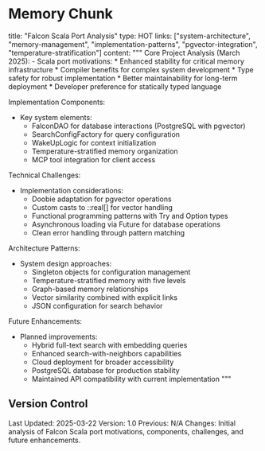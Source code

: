 # Memory Chunk

<chunk>
title: "Falcon Scala Port Analysis"
type: HOT
links: ["system-architecture", "memory-management", "implementation-patterns", "pgvector-integration", "temperature-stratification"]
content: """
Core Project Analysis (March 2025):
- Scala port motivations:
  * Enhanced stability for critical memory infrastructure
  * Compiler benefits for complex system development
  * Type safety for robust implementation
  * Better maintainability for long-term deployment
  * Developer preference for statically typed language

Implementation Components:
- Key system elements:
  * FalconDAO for database interactions (PostgreSQL with pgvector)
  * SearchConfigFactory for query configuration
  * WakeUpLogic for context initialization
  * Temperature-stratified memory organization
  * MCP tool integration for client access

Technical Challenges:
- Implementation considerations:
  * Doobie adaptation for pgvector operations
  * Custom casts to ::real[] for vector handling
  * Functional programming patterns with Try and Option types
  * Asynchronous loading via Future for database operations
  * Clean error handling through pattern matching

Architecture Patterns:
- System design approaches:
  * Singleton objects for configuration management
  * Temperature-stratified memory with five levels
  * Graph-based memory relationships
  * Vector similarity combined with explicit links
  * JSON configuration for search behavior

Future Enhancements:
- Planned improvements:
  * Hybrid full-text search with embedding queries
  * Enhanced search-with-neighbors capabilities
  * Cloud deployment for broader accessibility
  * PostgreSQL database for production stability
  * Maintained API compatibility with current implementation
"""
</chunk>

## Version Control
Last Updated: 2025-03-22
Version: 1.0
Previous: N/A
Changes: Initial analysis of Falcon Scala port motivations, components, challenges, and future enhancements.
